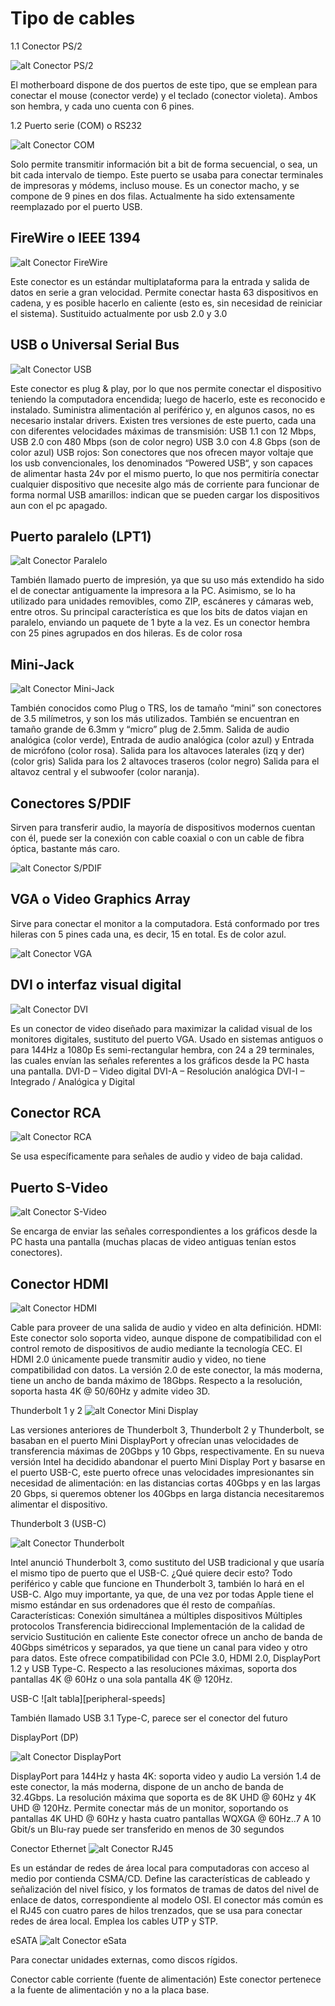 # Tipo de cables

1.1  Conector PS/2

![alt Conector PS/2][ps2]


El motherboard dispone de dos puertos de este tipo, que se emplean para conectar el mouse (conector verde) y el teclado (conector violeta). Ambos son hembra, y cada uno cuenta con 6 pines.


1.2 Puerto serie (COM) o RS232

![alt Conector COM][com]


Solo permite transmitir información bit a bit de forma secuencial, o sea, un bit cada intervalo de tiempo. Este puerto se usaba para conectar terminales de impresoras y módems, incluso mouse. 
Es un conector macho, y se compone de 9 pines en dos filas. Actualmente ha sido extensamente reemplazado por el puerto USB.


## FireWire o IEEE 1394

![alt Conector FireWire][firewire]



Este conector es un estándar multiplataforma para la entrada y salida de datos en serie a gran velocidad. Permite conectar hasta 63 dispositivos en cadena, y es posible hacerlo en caliente (esto es, sin necesidad de reiniciar el sistema). Sustituido actualmente por usb 2.0 y 3.0


## USB o Universal Serial Bus


![alt Conector USB][usb]


Este conector es plug & play, por lo que nos permite conectar el dispositivo teniendo la computadora encendida; luego de hacerlo, este es reconocido e instalado. 
Suministra alimentación al periférico y, en algunos casos, no es necesario instalar drivers. Existen tres versiones de este puerto, cada una con diferentes velocidades máximas de transmisión: 
USB 1.1 con 12 Mbps, 
USB 2.0 con 480 Mbps (son de color negro)
USB 3.0 con 4.8 Gbps (son de color azul)
USB rojos: Son conectores que nos ofrecen mayor voltaje que los usb convencionales, los denominados “Powered USB“, y son capaces de alimentar hasta 24v por el mismo puerto, lo que nos permitiría conectar cualquier dispositivo que necesite algo más de corriente para funcionar de forma normal
USB amarillos: indican que se pueden cargar los dispositivos aun con el pc apagado.



## Puerto paralelo (LPT1)

![alt Conector Paralelo][paralelo]


También llamado puerto de impresión, ya que su uso más extendido ha sido el de conectar antiguamente la impresora a la PC. Asimismo, se lo ha utilizado para unidades removibles, como ZIP, escáneres y cámaras web, entre otros. 
Su principal característica es que los bits de datos viajan en paralelo, enviando un paquete de 1 byte a la vez. Es un conector hembra con 25 pines agrupados en dos hileras. Es de color rosa


## Mini-Jack


![alt Conector Mini-Jack][mini-jack]


También conocidos como Plug o TRS, los de tamaño “mini” son conectores de 3.5 milímetros, y son los más utilizados. También se encuentran en tamaño grande de 6.3mm y “micro” plug de 2.5mm.
Salida de audio analógica (color verde), 
Entrada de audio analógica (color azul) y 
Entrada de micrófono (color rosa).
Salida para los altavoces laterales (izq y der) (color gris)
Salida para los 2 altavoces traseros (color negro)
Salida para el altavoz central y el subwoofer (color naranja).


## Conectores S/PDIF
Sirven para transferir audio, la mayoría de dispositivos modernos cuentan con él, puede ser la conexión con cable coaxial o con un cable de fibra óptica, bastante más caro.


![alt Conector S/PDIF][SPDIF]


## VGA o Video Graphics Array
Sirve para conectar el monitor a la computadora. Está conformado por tres hileras con 5 pines cada una, es decir, 15 en total.
Es de color azul. 

![alt Conector VGA][vga]


## DVI o interfaz visual digital

![alt Conector DVI][DVI]

Es un conector de video diseñado para maximizar la calidad visual de los monitores digitales, sustituto del puerto VGA. Usado en sistemas antiguos o para 144Hz a 1080p
Es semi-rectangular hembra, con 24 a 29 terminales, las cuales envían las señales referentes a los gráficos desde la PC hasta una pantalla.
DVI-D – Video digital
DVI-A – Resolución analógica
DVI-I – Integrado / Analógica y Digital

## Conector RCA
![alt Conector RCA][RCA]

Se usa específicamente para señales de audio y video de baja calidad.


## Puerto S-Video
![alt Conector S-Video][svideo]

Se encarga de enviar las señales correspondientes a los gráficos desde la PC hasta una pantalla (muchas placas de video antiguas tenían estos conectores).


## Conector HDMI
![alt Conector HDMI][hdmi]

Cable para proveer de una salida de audio y video en alta definición.
HDMI: Este conector solo soporta video, aunque dispone de compatibilidad con el control remoto de dispositivos de audio mediante la tecnología CEC. 
El HDMI 2.0 únicamente puede transmitir audio y video, no tiene compatibilidad con datos. La versión 2.0 de este conector, la más moderna, tiene un ancho de banda máximo de 18Gbps. Respecto a la resolución, soporta hasta 4K @ 50/60Hz y admite video 3D.


Thunderbolt 1 y 2
![alt Conector Mini Display][minidisplay]

Las versiones anteriores de Thunderbolt 3, Thunderbolt 2 y Thunderbolt, se basaban en el puerto Mini DisplayPort y ofrecían unas velocidades de transferencia máximas de 20Gbps y 10 Gbps, respectivamente. En su nueva versión Intel ha decidido abandonar el puerto Mini Display Port y basarse en el puerto USB-C, este puerto ofrece unas velocidades impresionantes sin necesidad de alimentación: en las distancias cortas 40Gbps y en las largas 20 Gbps, si queremos obtener los 40Gbps en larga distancia necesitaremos alimentar el dispositivo.


Thunderbolt 3 (USB-C)

![alt Conector Thunderbolt][thunderbolt]

Intel anunció Thunderbolt 3, como sustituto del USB tradicional y que usaría el mismo tipo de puerto que el USB-C. ¿Qué quiere decir esto? Todo periférico y cable que funcione en Thunderbolt 3, también lo hará en el USB-C. Algo muy importante, ya que, de una vez por todas Apple tiene el mismo estándar en sus ordenadores que él resto de compañías.
Características:
Conexión simultánea a múltiples dispositivos
Múltiples protocolos
Transferencia bidireccional
Implementación de la calidad de servicio
Sustitución en caliente
Este conector ofrece un ancho de banda de 40Gbps simétricos y separados, ya que tiene un canal para video y otro para datos. Este ofrece compatibilidad con PCIe 3.0, HDMI 2.0, DisplayPort 1.2 y USB Type-C. Respecto a las resoluciones máximas, soporta dos pantallas 4K @ 60Hz o una sola pantalla 4K @ 120Hz.


USB-C
![alt tabla][peripheral-speeds]


También llamado USB 3.1 Type-C, parece ser el conector del futuro



DisplayPort (DP)

![alt Conector DisplayPort][displayport]

DisplayPort para 144Hz y hasta 4K: soporta video y audio
La versión 1.4 de este conector, la más moderna, dispone de un ancho de banda de 32.4Gbps. La resolución máxima que soporta es de 8K UHD @ 60Hz y 4K UHD @ 120Hz. Permite conectar más de un monitor, soportando os pantallas 4K UHD @ 60Hz y hasta cuatro pantallas WQXGA @ 60Hz..7 A 10 Gbit/s un Blu-ray puede ser transferido en menos de 30 segundos



Conector Ethernet
![alt Conector RJ45][ethernet]

Es un estándar de redes de área local para computadoras con acceso al medio por contienda CSMA/CD. 
Define las características de cableado y señalización del nivel físico, y los formatos de tramas de datos del nivel de enlace de datos, correspondiente al modelo OSI. 
El conector más común es el RJ45 con cuatro pares de hilos trenzados, que se usa para conectar redes de área local. Emplea los cables UTP y STP.

eSATA
![alt Conector eSata][esata]


Para conectar unidades externas, como discos rígidos.

Conector cable corriente (fuente de alimentación)
Este conector pertenece a la fuente de alimentación y no a la placa base.



[ps2]: ps2.jpg "Conector PS/2"
[com]: com.jpg "Conector COM"
[firewire]: firewire.jpg "Conector FireWire"
[usb]: usb.jpg "Conector USB"
[mini-jack]: mini-jack.jpg "Conector Mini-Jack"
[SPDIF]: SPDIF.jpg "Conector S/PDIF"
[paralelo]: paralelo.jpg "Conector Paralelo"
[dvi]: dvi.jpg "Conector DVI"
[svideo]: svideo.jpg "Conector S-Video"
[hdmi]: hdmi.jpg "Conector HDMI"
[RCA]: RCA.jpg "Conector RCA"
[minidisplay]: minidisplay.jpg "Conector Mini Display"
[thunderbolt]: thunderbolt.jpg "Conector Thunderbolt"
[vga]: vga.jpg "Conector VGA"
[tabla]: peripheral-speeds.jpg "tabla"
[displayport]: displayport.jpg "Conector DisplayPort"
[esata]: eSata.jpg "Conector eSata"
[ethernet]: ethernet.jpg "Conector RJ45"


